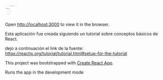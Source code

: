 <img src="https://github.com/AgustinGancharov/TresEnLinea/blob/master/gif%20ejemplo.gif" width="40" height="40" />

Open [http://localhost:3000](http://localhost:3000) to view it in the browser.

Esta aplicación fue creada siguiendo un tutorial sobre conceptos básicos de React.

dejo a continuación el link de la fuente: 
https://reactjs.org/tutorial/tutorial.html#setup-for-the-tutorial


This project was bootstrapped with [Create React App](https://github.com/facebook/create-react-app).

Runs the app in the development mode
